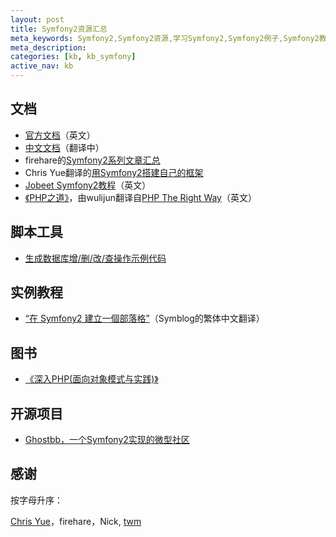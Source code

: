 ```yaml
---
layout: post
title: Symfony2资源汇总
meta_keywords: Symfony2,Symfony2资源,学习Symfony2,Symfony2例子,Symfony2教程,Symfony2书
meta_description: 
categories: [kb, kb_symfony]
active_nav: kb
---
```


文档
----

* [官方文档](http://symfony.com/doc/current/index.html)（英文）
* [中文文档](http://symfony.cn/docs/)（翻译中）
* firehare的[Symfony2系列文章汇总](http://firehare.blog.51cto.com/809276/703599)
* Chris Yue翻译的[用Symfony2搭建自己的框架](http://chrisyue.com/posts/272.%E4%BD%BF%E7%94%A8symfony2%E7%9A%84%E7%BB%84%E4%BB%B6%E5%88%9B%E5%BB%BA%E8%87%AA%E5%B7%B1%E7%9A%84php%E6%A1%86%E6%9E%B6%EF%BC%88%E7%AC%AC%E4%B8%80%E9%83%A8%E5%88%86%EF%BC%89)
* [Jobeet Symfony2教程](http://www.ens.ro/2012/03/21/jobeet-tutorial-with-symfony2/)（英文）
* [《PHP之道》](http://wulijun.github.com/php-the-right-way/)，由wulijun翻译自[PHP The Right Way](http://www.phptherightway.com)（英文）

脚本工具
--------

* [生成数据库增/删/改/查操作示例代码](http://symfony.com/doc/current/bundles/SensioGeneratorBundle/commands/generate_doctrine_crud.html)

实例教程
--------

* [“在 Symfony2 建立一個部落格”](http://twpug.net/docs/symblog/)（Symblog的繁体中文翻译）

图书
----

* [《深入PHP(面向对象模式与实践)》](http://www.amazon.cn/dp/B005D6IRRY/)

开源项目
--------

* [Ghostbb，一个Symfony2实现的微型社区](https://github.com/tangwenming/Ghost/) 

感谢
----

按字母升序：

[Chris Yue](https://github.com/chrisyue)，firehare，Nick, [twm](https://github.com/tangwenming/)
